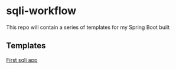 # sqli-workflow
This repo will contain a series of templates for my Spring Boot built

## Templates
[First sqli app](https://github.com/p-cap/first-sqli-app.git)
